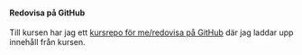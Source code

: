 #### Redovisa på GitHub

Till kursen har jag ett <a href="https://github.com/Poan18/oophp-v5" target="_blank">kursrepo för me/redovisa på GitHub</a> där jag laddar upp innehåll från kursen.
